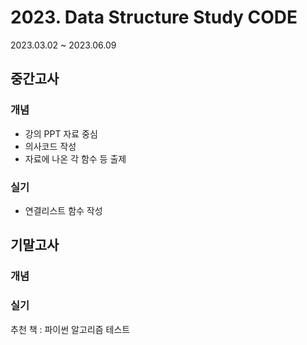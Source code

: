 # 2023. Data Structure Study CODE
2023.03.02 ~ 2023.06.09

## 중간고사
### 개념
* 강의 PPT 자료 중심
* 의사코드 작성
* 자료에 나온 각 함수 등 출제
### 실기
* 연결리스트 함수 작성

## 기말고사
### 개념

### 실기

추천 책 : 파이썬 알고리즘 테스트
